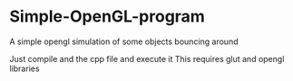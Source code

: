# Simple-OpenGL-program
A simple opengl simulation of some objects bouncing around

Just compile and the cpp file and execute it
This requires glut and opengl libraries
